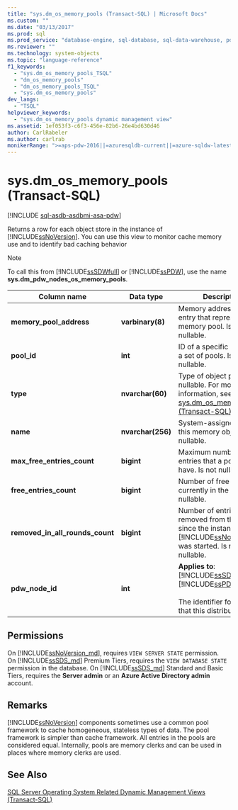 ```yaml
---
title: "sys.dm_os_memory_pools (Transact-SQL) | Microsoft Docs"
ms.custom: ""
ms.date: "03/13/2017"
ms.prod: sql
ms.prod_service: "database-engine, sql-database, sql-data-warehouse, pdw"
ms.reviewer: ""
ms.technology: system-objects
ms.topic: "language-reference"
f1_keywords: 
  - "sys.dm_os_memory_pools_TSQL"
  - "dm_os_memory_pools"
  - "dm_os_memory_pools_TSQL"
  - "sys.dm_os_memory_pools"
dev_langs: 
  - "TSQL"
helpviewer_keywords: 
  - "sys.dm_os_memory_pools dynamic management view"
ms.assetid: 1ef053f3-c6f3-456e-82b6-26e4bd630d46
author: CarlRabeler
ms.author: carlrab
monikerRange: ">=aps-pdw-2016||=azuresqldb-current||=azure-sqldw-latest||>=sql-server-2016||=sqlallproducts-allversions||>=sql-server-linux-2017||=azuresqldb-mi-current"
---
```

# sys.dm_os_memory_pools (Transact-SQL)
[!INCLUDE [sql-asdb-asdbmi-asa-pdw](../../includes/applies-to-version/sql-asdb-asdbmi-asa-pdw.md)]

  Returns a row for each object store in the instance of [!INCLUDE[ssNoVersion](../../includes/ssnoversion-md.md)]. You can use this view to monitor cache memory use and to identify bad caching behavior  
  
> [!NOTE]  
>  To call this from [!INCLUDE[ssSDWfull](../../includes/sssdwfull-md.md)] or [!INCLUDE[ssPDW](../../includes/sspdw-md.md)], use the name **sys.dm_pdw_nodes_os_memory_pools**.  
  
|Column name|Data type|Description|  
|-----------------|---------------|-----------------|  
|**memory_pool_address**|**varbinary(8)**|Memory address of the entry that represents the memory pool. Is not nullable.|  
|**pool_id**|**int**|ID of a specific pool within a set of pools. Is not nullable.|  
|**type**|**nvarchar(60)**|Type of object pool. Is not nullable. For more information, see [sys.dm_os_memory_clerks &#40;Transact-SQL&#41;](../../relational-databases/system-dynamic-management-views/sys-dm-os-memory-clerks-transact-sql.md).|  
|**name**|**nvarchar(256)**|System-assigned name of this memory object. Is not nullable.|  
|**max_free_entries_count**|**bigint**|Maximum number of free entries that a pool can have. Is not nullable.|  
|**free_entries_count**|**bigint**|Number of free entries currently in the pool. Is not nullable.|  
|**removed_in_all_rounds_count**|**bigint**|Number of entries removed from the pool since the instance of [!INCLUDE[ssNoVersion](../../includes/ssnoversion-md.md)] was started. Is not nullable.|  
|**pdw_node_id**|**int**|**Applies to**: [!INCLUDE[ssSDWfull](../../includes/sssdwfull-md.md)], [!INCLUDE[ssPDW](../../includes/sspdw-md.md)]<br /><br /> The identifier for the node that this distribution is on.|  
  
## Permissions

On [!INCLUDE[ssNoVersion_md](../../includes/ssnoversion-md.md)], requires `VIEW SERVER STATE` permission.   
On [!INCLUDE[ssSDS_md](../../includes/sssds-md.md)] Premium Tiers, requires the `VIEW DATABASE STATE` permission in the database. On [!INCLUDE[ssSDS_md](../../includes/sssds-md.md)] Standard and Basic Tiers, requires the  **Server admin** or an **Azure Active Directory admin** account.   

## Remarks  
 [!INCLUDE[ssNoVersion](../../includes/ssnoversion-md.md)] components sometimes use a common pool framework to cache homogeneous, stateless types of data. The pool framework is simpler than cache framework. All entries in the pools are considered equal. Internally, pools are memory clerks and can be used in places where memory clerks are used.  
  
## See Also  
 
  [SQL Server Operating System Related Dynamic Management Views &#40;Transact-SQL&#41;](../../relational-databases/system-dynamic-management-views/sql-server-operating-system-related-dynamic-management-views-transact-sql.md)  
  
  


